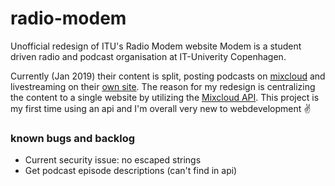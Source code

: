 # radio-modem
Unofficial redesign of ITU's Radio Modem website
Modem is a student driven radio and podcast organisation at IT-Univerity Copenhagen.

Currently (Jan 2019) their content is split, posting podcasts on [mixcloud](https://mixcloud.com/RadioModem/) and livestreaming on their [own site](https://radiomodem.dk).
The reason for my redesign is centralizing the content to a single website by utilizing the [Mixcloud API](https://api.mixcloud.com).
This project is my first time using an api and I'm overall very new to webdevelopment ✌


### known bugs and backlog

- Current security issue: no escaped strings
- Get podcast episode descriptions (can't find in api)
